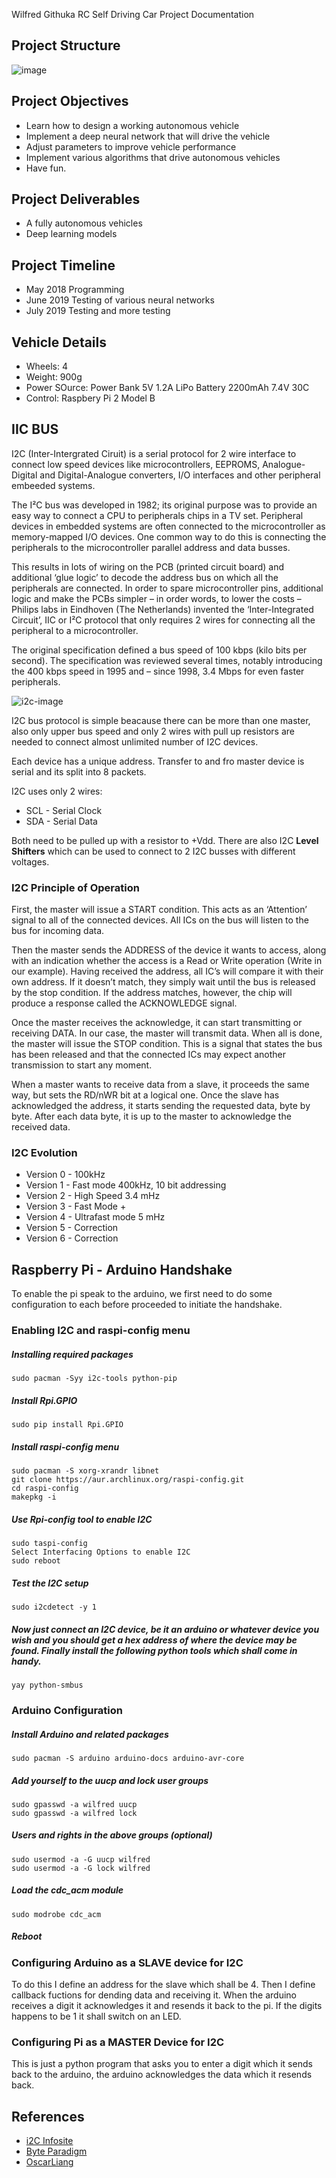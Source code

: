 Wilfred Githuka RC Self Driving Car
Project Documentation

## Project Structure
![image](https://raw.githubusercontent.com/wilfredgithuka/sdcar/master/struct.png)

## Project Objectives
* Learn how to design a working autonomous vehicle
* Implement a deep neural network that will drive the vehicle
* Adjust parameters to improve vehicle performance
* Implement various algorithms that drive autonomous vehicles
* Have fun.

## Project Deliverables
* A fully autonomous vehicles
* Deep learning models

## Project Timeline
* May 2018 Programming
* June 2019 Testing of various neural networks
* July 2019 Testing and more testing

## Vehicle Details
* Wheels: 4
* Weight: 900g
* Power SOurce: Power Bank 5V 1.2A LiPo Battery 2200mAh 7.4V 30C
* Control: Raspbery Pi 2 Model B

## IIC BUS

I2C (Inter-Intergrated Ciruit) is a serial protocol for 2 wire interface to connect low speed devices like microcontrollers,
EEPROMS, Analogue-Digital and Digital-Analogue converters, I/O interfaces and other peripheral
embeeded systems.

The I²C bus was developed in 1982; its original purpose was to provide an easy way to connect a CPU to peripherals chips in a TV set.
Peripheral devices in embedded systems are often connected to the microcontroller as memory-mapped I/O devices. One
common way to do this is connecting the peripherals to the microcontroller parallel address and data busses.

This results in lots of wiring on the PCB (printed circuit board) and additional ‘glue logic’ to decode the address bus on which
all the peripherals are connected. In order to spare microcontroller pins, additional logic and make the PCBs simpler – in order
words, to lower the costs – Philips labs in Eindhoven (The Netherlands) invented the ‘Inter-Integrated Circuit’, IIC or I²C protocol
that only requires 2 wires for connecting all the peripheral to a microcontroller.

The original specification defined a bus speed of 100 kbps (kilo bits per second). The specification was reviewed several times,
notably introducing the 400 kbps speed in 1995 and – since 1998, 3.4 Mbps for even faster peripherals.

![i2c-image](https://www.byteparadigm.com/pictures/figure4.jpg)

I2C bus protocol is simple beacause there can be more than one master, also only upper bus speed and only
2 wires with pull up resistors are needed to connect almost unlimited number of I2C devices.

Each device has a unique address. Transfer to and fro master device is serial and its split into 8 packets.

I2C uses only 2 wires:

* SCL - Serial Clock
* SDA - Serial Data

Both need to be pulled up with a resistor to +Vdd. There are also I2C **Level Shifters** which can be used to
connect to 2 I2C busses with different voltages.

### I2C Principle of Operation

First, the master will issue a START condition. This acts as an ‘Attention’ signal to all of the connected devices.
All ICs on the bus will listen to the bus for incoming data.

Then the master sends the ADDRESS of the device it wants to access, along with an indication whether the access
is a Read or Write operation (Write in our example). Having received the address, all IC’s will compare it
with their own address. If it doesn’t match, they simply wait until the bus is released by the stop condition.
If the address matches, however, the chip will produce a response called the ACKNOWLEDGE signal.

Once the master receives the acknowledge, it can start transmitting or receiving DATA. In our case, the master will transmit data.
When all is done, the master will issue the STOP condition. This is a signal that states the bus has been released and
that the connected ICs may expect another transmission to start any moment.

When a master wants to receive data from a slave, it proceeds the same way, but sets the RD/nWR bit at a logical one.
Once the slave has acknowledged the address, it starts sending the requested data, byte by byte. After each data byte,
it is up to the master to acknowledge the received data.

### I2C Evolution

* Version 0 - 100kHz
* Version 1 - Fast mode 400kHz, 10 bit addressing
* Version 2 - High Speed 3.4 mHz
* Version 3 - Fast Mode +
* Version 4 - Ultrafast mode 5 mHz
* Version 5 - Correction
* Version 6 - Correction

## Raspberry Pi  - Arduino Handshake

To enable the pi speak to the arduino, we first need to do some configuration to each before proceeded to initiate the handshake.

### Enabling I2C and raspi-config menu

##### Installing required packages

```
sudo pacman -Syy i2c-tools python-pip
```
##### Install Rpi.GPIO

```
sudo pip install Rpi.GPIO
```

##### Install raspi-config menu

```
sudo pacman -S xorg-xrandr libnet
git clone https://aur.archlinux.org/raspi-config.git
cd raspi-config
makepkg -i
```

##### Use Rpi-config tool to enable I2C

```
sudo taspi-config
Select Interfacing Options to enable I2C
sudo reboot
```
##### Test the I2C setup

```
sudo i2cdetect -y 1
```
##### Now just connect an I2C device, be it an arduino or whatever device you wish and you should get a hex address of where the device may be found. Finally install the following python tools which shall come in handy.

```
yay python-smbus
```
### Arduino Configuration

##### Install Arduino and related packages

```
sudo pacman -S arduino arduino-docs arduino-avr-core
```
##### Add yourself to the uucp and lock user groups

```
sudo gpasswd -a wilfred uucp
sudo gpasswd -a wilfred lock
```

##### Users and rights in the above groups (optional)

```
sudo usermod -a -G uucp wilfred
sudo usermod -a -G lock wilfred
```
##### Load the cdc_acm module

```
sudo modrobe cdc_acm
```
##### Reboot

### Configuring Arduino as a SLAVE device for I2C

To do this I define an address for the slave which shall be 4. Then I define callback fuctions for dending data and receiving it.
When the arduino receives a digit it acknowledges it and resends it back to the pi. If the digits happens to be 1 it shall switch
on an LED.

### Configuring Pi as a MASTER Device for I2C

This is just a python program that asks you to enter a digit which it sends back to the arduino, the arduino acknowledges the data
which it resends back.

## References

* [i2C Infosite](https://i2c.info)
* [Byte Paradigm](https://www.byteparadigm.com/applications/introduction-to-i2c-and-spi-protocols/)
* [OscarLiang](https://oscarliang.com/raspberry-pi-arduino-connected-i2c/)

